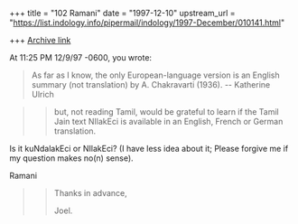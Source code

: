 +++
title = "102 Ramani"
date = "1997-12-10"
upstream_url = "https://list.indology.info/pipermail/indology/1997-December/010141.html"

+++
[Archive link](https://list.indology.info/pipermail/indology/1997-December/010141.html)

At 11:25 PM 12/9/97 -0600, you wrote:
>As far as I know, the only European-language version is an English summary
>(not translation) by A. Chakravarti (1936). -- Katherine Ulrich

>>but, not reading Tamil, would be grateful to learn if the Tamil Jain text
>>NIlakEci is available in an English, French or German translation.
>>
Is it kuNdalakEci or NIlakEci?
(I have less idea about it; Please forgive me if my question makes no(n) sense).

Ramani

>>Thanks in advance,
>>
>>Joel.



